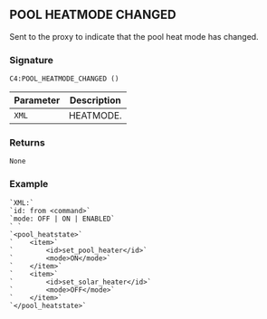 ## POOL HEATMODE CHANGED

Sent to the proxy to indicate that the pool heat mode has changed.


### Signature

`C4:POOL_HEATMODE_CHANGED ()`


| Parameter | Description |
| --- | --- |
| `XML` | HEATMODE. |


### Returns

`None`


### Example

```
`XML:`
`id: from <command>`
`mode: OFF | ON | ENABLED`
` `
`<pool_heatstate>`
`    <item>`
`        <id>set_pool_heater</id>`
`        <mode>ON</mode>`
`    </item>`
`    <item>`
`        <id>set_solar_heater</id>`
`        <mode>OFF</mode>`
`    </item>`
`</pool_heatstate>`
```
